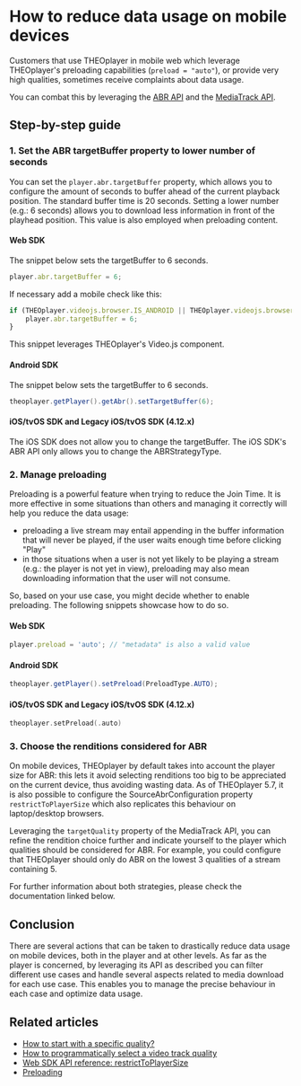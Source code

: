 # How to reduce data usage on mobile devices

Customers that use THEOplayer in mobile web which leverage THEOplayer's preloading capabilities (`preload = "auto"`), or provide very high qualities, sometimes receive complaints about data usage.

You can combat this by leveraging the [ABR API](pathname:///theoplayer/v4/api-reference/web/interfaces/ABRConfiguration.html) and the [MediaTrack API](pathname:///theoplayer/v4/api-reference/web/interfaces/MediaTrack.html).

## Step-by-step guide

### 1. Set the ABR targetBuffer property to lower number of seconds

You can set the `player.abr.targetBuffer` property, which allows you to configure the amount of seconds to buffer ahead of the current playback position. The standard buffer time is 20 seconds. Setting a lower number (e.g.: 6 seconds) allows you to download less information in front of the playhead position.
This value is also employed when preloading content.

#### Web SDK

The snippet below sets the targetBuffer to 6 seconds.

```js
player.abr.targetBuffer = 6;
```

If necessary add a mobile check like this:

```js
if (THEOplayer.videojs.browser.IS_ANDROID || THEOplayer.videojs.browser.IS_IOS || ... ) {
    player.abr.targetBuffer = 6;
}
```

This snippet leverages THEOplayer's Video.js component.

#### Android SDK

The snippet below sets the targetBuffer to 6 seconds.

```java
theoplayer.getPlayer().getAbr().setTargetBuffer(6);
```

#### iOS/tvOS SDK and Legacy iOS/tvOS SDK (4.12.x)

The iOS SDK does not allow you to change the targetBuffer. The iOS SDK's ABR API only allows you to change the ABRStrategyType.

### 2. Manage preloading

Preloading is a powerful feature when trying to reduce the Join Time. It is more effective in some situations than others and managing it correctly will help you reduce the data usage:

- preloading a live stream may entail appending in the buffer information that will never be played, if the user waits enough time before clicking "Play"
- in those situations when a user is not yet likely to be playing a stream (e.g.: the player is not yet in view), preloading may also mean downloading information that the user will not consume.

So, based on your use case, you might decide whether to enable preloading.
The following snippets showcase how to do so.

#### Web SDK

```js
player.preload = 'auto'; // "metadata" is also a valid value
```

#### Android SDK

```java
theoplayer.getPlayer().setPreload(PreloadType.AUTO);
```

#### iOS/tvOS SDK and Legacy iOS/tvOS SDK (4.12.x)

```swift
theoplayer.setPreload(.auto)
```

### 3. Choose the renditions considered for ABR

On mobile devices, THEOplayer by default takes into account the player size for ABR: this lets it avoid selecting renditions too big to be appreciated on the current device, thus avoiding wasting data. As of THEOplayer 5.7, it is also possible to configure the SourceAbrConfiguration property `restrictToPlayerSize` which also replicates this behaviour on laptop/desktop browsers.

Leveraging the `targetQuality` property of the MediaTrack API, you can refine the rendition choice further and indicate yourself to the player which qualities should be considered for ABR. For example, you could configure that THEOplayer should only do ABR on the lowest 3 qualities of a stream containing 5.

For further information about both strategies, please check the documentation linked below.

## Conclusion

There are several actions that can be taken to drastically reduce data usage on mobile devices, both in the player and at other levels.
As far as the player is concerned, by leveraging its API as described you can filter different use cases and handle several aspects related to media download for each use case. This enables you to manage the precise behaviour in each case and optimize data usage.

## Related articles

- [How to start with a specific quality?](05-how-to-start-with-specific-quality.md)
- [How to programmatically select a video track quality](03-how-to-select-video-track-quality.md)
- [Web SDK API reference: restrictToPlayerSize](pathname:///theoplayer/v4/api-reference/web/interfaces/SourceAbrConfiguration.html#restrictToPlayerSize)
- [Preloading](../07-miscellaneous/09-preloading.md)
